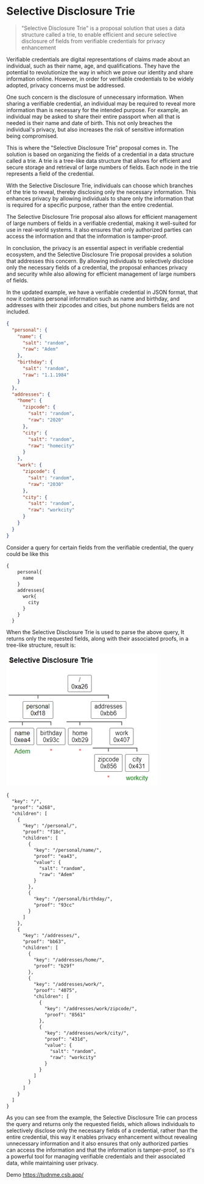 # Selective Disclosure Trie

> "Selective Disclosure Trie" is a proposal solution that uses a data structure called a trie, to enable efficient and secure selective disclosure of fields from verifiable credentials for privacy enhancement 

Verifiable credentials are digital representations of claims made about an individual, such as their name, age, and qualifications. They have the potential to revolutionize the way in which we prove our identity and share information online. However, in order for verifiable credentials to be widely adopted, privacy concerns must be addressed.

One such concern is the disclosure of unnecessary information. When sharing a verifiable credential, an individual may be required to reveal more information than is necessary for the intended purpose. For example, an individual may be asked to share their entire passport when all that is needed is their name and date of birth. This not only breaches the individual's privacy, but also increases the risk of sensitive information being compromised.

This is where the "Selective Disclosure Trie" proposal comes in. The solution is based on organizing the fields of a credential in a data structure called a trie. A trie is a tree-like data structure that allows for efficient and secure storage and retrieval of large numbers of fields. Each node in the trie represents a field of the credential.

With the Selective Disclosure Trie, individuals can choose which branches of the trie to reveal, thereby disclosing only the necessary information. This enhances privacy by allowing individuals to share only the information that is required for a specific purpose, rather than the entire credential.

The Selective Disclosure Trie proposal also allows for efficient management of large numbers of fields in a verifiable credential, making it well-suited for use in real-world systems. It also ensures that only authorized parties can access the information and that the information is tamper-proof.

In conclusion, the privacy is an essential aspect in verifiable credential ecosystem, and the Selective Disclosure Trie proposal provides a solution that addresses this concern. By allowing individuals to selectively disclose only the necessary fields of a credential, the proposal enhances privacy and security while also allowing for efficient management of large numbers of fields.

In the updated example, we have a verifiable credential in JSON format, that now it contains personal information such as name and birthday, and addresses with their zipcodes and cities, but phone numbers fields are not included.

```json
{
  "personal": {
    "name": {
      "salt": "random",
      "raw": "Adem"
    },
    "birthday": {
      "salt": "random",
      "raw": "1.1.1984"
    }
  },
  "addresses": {
    "home": {
      "zipcode": {
        "salt": "random",
        "raw": "2020"
      },
      "city": {
        "salt": "random",
        "raw": "homecity"
      }
    },
    "work": {
      "zipcode": {
        "salt": "random",
        "raw": "2030"
      },
      "city": {
        "salt": "random",
        "raw": "workcity"
      }
    }
  }
}
```

Consider a query for certain fields from the verifiable credential, the query could be like this

```
{
    personal{
      name
    }
    addresses{
      work{
        city
      }
    }
  }
  ```
When the Selective Disclosure Trie is used to parse the above query, It returns only the requested fields, along with their associated proofs, in a tree-like structure, result is:

![image](./sdt.png)


```
{
  "key": "/",
  "proof": "a268",
  "children": [
    {
      "key": "/personal/",
      "proof": "f18c",
      "children": [
        {
          "key": "/personal/name/",
          "proof": "ea43",
          "value": {
            "salt": "random",
            "raw": "Adem"
          }
        },
        {
          "key": "/personal/birthday/",
          "proof": "93cc"
        }
      ]
    },
    {
      "key": "/addresses/",
      "proof": "bb63",
      "children": [
        {
          "key": "/addresses/home/",
          "proof": "b29f"
        },
        {
          "key": "/addresses/work/",
          "proof": "4075",
          "children": [
            {
              "key": "/addresses/work/zipcode/",
              "proof": "8561"
            },
            {
              "key": "/addresses/work/city/",
              "proof": "431d",
              "value": {
                "salt": "random",
                "raw": "workcity"
              }
            }
          ]
        }
      ]
    }
  ]
}
```

As you can see from the example, the Selective Disclosure Trie can process the query and returns only the requested fields, which allows individuals to selectively disclose only the necessary fields of a credential, rather than the entire credential, this way it enables privacy enhancement without revealing unnecessary information and it also ensures that only authorized parties can access the information and that the information is tamper-proof, so it's a powerful tool for managing verifiable credentials and their associated data, while maintaining user privacy.

Demo https://tudnme.csb.app/
